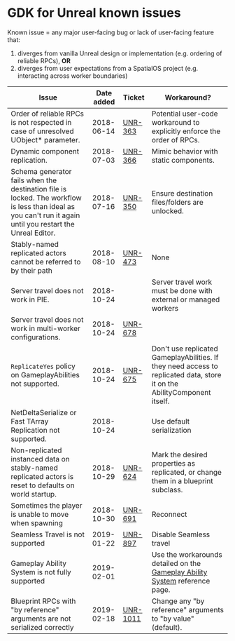 # GDK for Unreal known issues

Known issue = any major user-facing bug or lack of user-facing feature that:
1. diverges from vanilla Unreal design or implementation (e.g. ordering of reliable RPCs), **OR**
1. diverges from user expectations from a SpatialOS project (e.g. interacting across worker boundaries)

| Issue | Date added | Ticket | Workaround? |
|-------|-------------------|--------|-------------|
| Order of reliable RPCs is not respected in case of unresolved UObject* parameter. | 2018-06-14 | [UNR-363](https://improbableio.atlassian.net/browse/UNR-336) | Potential user-code workaround to explicitly enforce the order of RPCs. |
| Dynamic component replication. | 2018-07-03 | [UNR-366](https://improbableio.atlassian.net/browse/UNR-366) | Mimic behavior with static components. |
| Schema generator fails when the destination file is locked. The workflow is less than ideal as you can't run it again until you restart the Unreal Editor. | 2018-07-16 | [UNR-350](https://improbableio.atlassian.net/browse/UNR-350) | Ensure destination files/folders are unlocked. |
| Stably-named replicated actors cannot be referred to by their path | 2018-08-10 | [UNR-473](https://improbableio.atlassian.net/projects/UNR/issues/UNR-473) | None |
| Server travel does not work in PIE. | 2018-10-24 | | Server travel work must be done with external or managed workers |
| Server travel does not work in multi-worker configurations.  | 2018-10-24 | [UNR-678](https://improbableio.atlassian.net/projects/UNR/issues/UNR-678)
| `ReplicateYes` policy on GameplayAbilities not supported. | 2018-10-24 | [UNR-675](https://improbableio.atlassian.net/projects/UNR/issues/UNR-675) | Don't use replicated GameplayAbilities. If they need access to replicated data, store it on the AbilityComponent itself. |
| NetDeltaSerialize or Fast TArray Replication not supported.  | 2018-10-24 |  | Use default serialization |
| Non-replicated instanced data on stably-named replicated actors is reset to defaults on world startup. | 2018-10-29 | [UNR-624](https://improbableio.atlassian.net/projects/UNR/issues/UNR-624) | Mark the desired properties as replicated, or change them in a blueprint subclass. |
| Sometimes the player is unable to move when spawning | 2018-10-30 | [UNR-691](https://improbableio.atlassian.net/browse/UNR-691) | Reconnect| 
| Seamless Travel is not supported | 2019-01-22 | [UNR-897](https://improbableio.atlassian.net/browse/UNR-897) | Disable Seamless travel |  
| Gameplay Ability System is not fully supported | 2019-02-01 | | Use the workarounds detailed on the [Gameplay Ability System]({{urlRoot}}/content/ability-system) reference page. |  
| Blueprint RPCs with "by reference" arguments are not serialized correctly | 2019-02-18 | [UNR-1011](https://improbableio.atlassian.net/browse/UNR-1011) | Change any "by reference" arguments to "by value" (default). |
